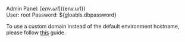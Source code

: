 Admin Panel: [${env.url}](${env.url})  
User: root 
Password: ${gloabls.dbpassword}

To use a custom domain instead of the default environment hostname, please follow [this](http://docs.jelastic.com/custom-domains) guide.
